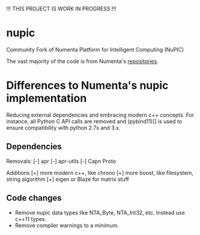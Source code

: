 !!! THIS PROJECT IS WORK IN PROGRESS !!!


# nupic
Community Fork of Numenta Platform for Intelligent Computing (NuPIC)

The vast majority of the code is from Numenta's [repositories](https://github.com/numenta).

# Differences to Numenta's nupic implementation

Reducing external dependencies and embracing modern c++ concepts. For instance, all Python C API calls are removed and (pybind11)[] is used to ensure compatibility with python 2.7x and 3.x.

## Dependencies

Removals:
[-] apr
[-] apr-utils
[-] Capn Proto


Additions
[+] more modern c++, like chrono
[+] more boost, like filesystem, string algorithm
[+] eigen or Blaze for matrix stuff


## Code changes

- Remove nupic data types like NTA_Byte, NTA_Int32, etc. Instead use c++11 types.
- Remove compiler warnings to a minimum.


